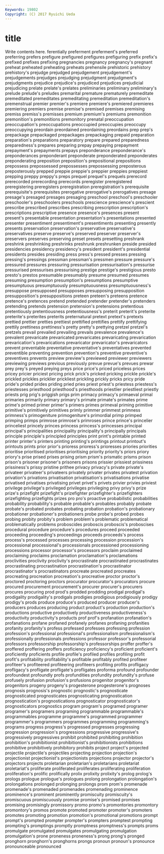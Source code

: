 ```yaml
---
Keywords: 19802 
Copyright: (C) 2017 Ryuichi Ueda
---
```


# title

Write contents here.
ferentially preferment preferment's preferred preferring prefers prefigure prefigured prefigures
prefiguring prefix prefix's prefixed prefixes prefixing pregnancies pregnancy pregnancy's pregnant
preheat preheated preheating preheats prehensile prehistoric prehistory prehistory's prejudge prejudged
prejudgement prejudgement's prejudgements prejudges prejudging prejudgment prejudgment's prejudgments prejudice prejudice's
prejudiced prejudices prejudicial prejudicing prelate prelate's prelates preliminaries preliminary preliminary's
prelude prelude's preludes premarital premature prematurely premeditate premeditated premeditates premeditating
premeditation premeditation's premenstrual premier premier's premiere premiere's premiered premieres premiering
premiers premise premise's premised premises premising premiss premiss's premisses premium
premium's premiums premonition premonition's premonitions premonitory prenatal preoccupation preoccupation's preoccupations
preoccupied preoccupies preoccupy preoccupying preordain preordained preordaining preordains prep prep's
prepackage prepackaged prepackages prepackaging prepaid preparation preparation's preparations preparatory prepare
prepared preparedness preparedness's prepares preparing prepay prepaying prepayment prepayment's prepayments
prepays preponderance preponderance's preponderances preponderant preponderate preponderated preponderates preponderating preposition
preposition's prepositional prepositions prepossess prepossessed prepossesses prepossessing preposterous preposterously prepped
preppie preppie's preppier preppies preppiest prepping preppy preppy's preps prequel
prequel's prequels prerecord prerecorded prerecording prerecords preregister preregistered preregistering preregisters
preregistration preregistration's prerequisite prerequisite's prerequisites prerogative prerogative's prerogatives presage presage's
presaged presages presaging preschool preschool's preschooler preschooler's preschoolers preschools prescience
prescience's prescient prescribe prescribed prescribes prescribing prescription prescription's prescriptions prescriptive
presence presence's presences present present's presentable presentation presentation's presentations presented
presenter presentiment presentiment's presentiments presenting presently presents preservation preservation's preservative
preservative's preservatives preserve preserve's preserved preserver preserver's preservers preserves preserving
preset presets presetting preshrank preshrink preshrinking preshrinks preshrunk preshrunken preside
presided presidencies presidency presidency's president president's presidential presidents presides presiding
press press's pressed presses pressing pressing's pressings pressman pressman's pressmen
pressure pressure's pressured pressures pressuring pressurisation pressurisation's pressurise pressurised pressurises
pressurising prestige prestige's prestigious presto presto's prestos presumable presumably presume
presumed presumes presuming presumption presumption's presumptions presumptive presumptuous presumptuously presumptuousness
presumptuousness's presuppose presupposed presupposes presupposing presupposition presupposition's presuppositions preteen preteen's
preteens pretence pretence's pretences pretend pretended pretender pretender's pretenders pretending
pretends pretension pretension's pretensions pretentious pretentiously pretentiousness pretentiousness's preterit preterit's
preterite preterite's preterites preterits preternatural pretext pretext's pretexts prettied prettier
pretties prettiest prettified prettifies prettify prettifying prettily prettiness prettiness's pretty
pretty's prettying pretzel pretzel's pretzels prevail prevailed prevailing prevails prevalence
prevalence's prevalent prevaricate prevaricated prevaricates prevaricating prevarication prevarication's prevarications prevaricator
prevaricator's prevaricators prevent preventable preventative preventative's preventatives prevented preventible preventing
prevention prevention's preventive preventive's preventives prevents preview preview's previewed previewer
previewers previewing previews previous previously prevue prevue's prevues prewar prey
prey's preyed preying preys price price's priced priceless prices pricey
pricier priciest pricing prick prick's pricked pricking prickle prickle's prickled
prickles pricklier prickliest prickling prickly pricks pricy pride pride's prided
prides priding pried pries priest priest's priestess priestess's priestesses priesthood
priesthood's priesthoods priestlier priestliest priestly priests prig prig's priggish prigs
prim primacy primacy's primaeval primal primaries primarily primary primary's primate
primate's primates prime prime's primed primer primer's primers primes primeval
priming primitive primitive's primitively primitives primly primmer primmest primness primness's
primogeniture primogeniture's primordial primp primped primping primps primrose primrose's primroses
prince prince's princelier princeliest princely princes princess princess's princesses principal
principal's principalities principality principality's principally principals principle principle's principled principles
print print's printable printed printer printer's printers printing printing's printings
printout printout's printouts prints prior prior's prioress prioress's prioresses priories
priorities prioritise prioritised prioritises prioritising priority priority's priors priory priory's
prise prised prises prising prism prism's prismatic prisms prison prison's
prisoner prisoner's prisoners prisons prissier prissiest prissiness prissiness's prissy pristine
prithee privacy privacy's private private's privateer privateer's privateers privately privater
privates privatest privation privation's privations privatisation privatisation's privatisations privatise privatised
privatises privatising privet privet's privets privier privies priviest privilege privilege's
privileged privileges privileging privy privy's prize prize's prizefight prizefight's prizefighter
prizefighter's prizefighters prizefighting prizefights prizes pro pro's proactive probabilistic probabilities
probability probability's probable probable's probables probably probate probate's probated probates
probating probation probation's probationary probationer probationer's probationers probe probe's probed
probes probing probity probity's problem problem's problematic problematical problematically problems
proboscides proboscis proboscis's proboscises procedural procedure procedure's procedures proceed proceeded
proceeding proceeding's proceedings proceeds proceeds's process process's processed processes processing
procession procession's processional processional's processionals processioned processioning processions processor processor's
processors proclaim proclaimed proclaiming proclaims proclamation proclamation's proclamations proclivities proclivity
proclivity's procrastinate procrastinated procrastinates procrastinating procrastination procrastination's procrastinator procrastinator's procrastinators
procreate procreated procreates procreating procreation procreation's procreative proctor proctor's proctored
proctoring proctors procurator procurator's procurators procure procured procurement procurement's procurer
procurer's procurers procures procuring prod prod's prodded prodding prodigal prodigal's
prodigality prodigality's prodigals prodigies prodigious prodigiously prodigy prodigy's prods produce
produce's produced producer producer's producers produces producing product product's production
production's productions productive productively productiveness productiveness's productivity productivity's products prof
prof's profanation profanation's profanations profane profaned profanely profanes profaning profanities
profanity profanity's profess professed professes professing profession profession's professional professional's
professionalism professionalism's professionally professionals professions professor professor's professorial professors professorship
professorship's professorships proffer proffer's proffered proffering proffers proficiency proficiency's proficient
proficient's proficiently proficients profile profile's profiled profiles profiling profit profit's
profitability profitability's profitable profitably profited profiteer profiteer's profiteered profiteering profiteers
profiting profits profligacy profligacy's profligate profligate's profligates proforma profound profounder
profoundest profoundly profs profundities profundity profundity's profuse profusely profusion profusion's
profusions progenitor progenitor's progenitors progeny progeny's progesterone progesterone's prognoses prognosis
prognosis's prognostic prognostic's prognosticate prognosticated prognosticates prognosticating prognostication prognostication's prognostications
prognosticator prognosticator's prognosticators prognostics program program's programed programer programer's programers
programing programmable programmable's programmables programme programme's programmed programmer programmer's programmers
programmes programming programming's programs progress progress's progressed progresses progressing progression
progression's progressions progressive progressive's progressively progressives prohibit prohibited prohibiting prohibition
prohibition's prohibitionist prohibitionist's prohibitionists prohibitions prohibitive prohibitively prohibitory prohibits project
project's projected projectile projectile's projectiles projecting projection projection's projectionist projectionist's
projectionists projections projector projector's projectors projects proletarian proletarian's proletarians proletariat
proletariat's proliferate proliferated proliferates proliferating proliferation proliferation's prolific prolifically prolix
prolixity prolixity's prolog prolog's prologs prologue prologue's prologues prolong prolongation
prolongation's prolongations prolonged prolonging prolongs prom prom's promenade promenade's promenaded
promenades promenading prominence prominence's prominent prominently promiscuity promiscuity's promiscuous promiscuously
promise promise's promised promises promising promisingly promissory promo promo's promontories
promontory promontory's promos promote promoted promoter promoter's promoters promotes promoting
promotion promotion's promotional promotions prompt prompt's prompted prompter prompter's prompters
promptest prompting prompting's promptings promptly promptness promptness's prompts proms promulgate
promulgated promulgates promulgating promulgation promulgation's prone proneness proneness's prong prong's
pronged pronghorn pronghorn's pronghorns prongs pronoun pronoun's pronounce pronounceable pronounced
